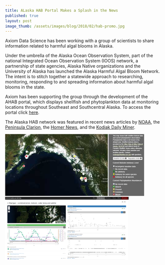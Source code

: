 ```yaml
---
title: ALaska HAB Portal Makes a Splash in the News
published: true
layout: post
image_thumb: /assets/images/blog/2018/02/hab-promo.jpg
---
```



Axiom Data Science has been working with a group of scientists to share information related to harmful algal blooms in Alaska.

Under the umbrella of the Alaska Ocean Observation System, part of the national Integrated Ocean Observation System (IOOS) network, a partnership of state agencies, Alaska Native organizations and the University of Alaska has launched the Alaska Harmful Algal Bloom Network. The intent is to stitch together a statewide approach to researching, monitoring, responding to and spreading information about harmful algal blooms in the state.

Axiom has been supporting the group through the development of the AHAB portal, which displays shellfish and phytoplankton data at monitoring locations throughout Southeast and Southcentral Alaska. To access the portal click [here](http://www.aoos.org/alaska-hab-network/report/). 

The Alaska HAB network was featured in recent news articles by [NOAA](https://coastalscience.noaa.gov/news/nccos-alaska-partners-provide-harmful-algal-bloom-awareness-via-ahab-network/), the [Peninsula Clarion](http://peninsulaclarion.com/news/local/state/2018-02-05/network-seeks-bring-together-data-harmful-algal-blooms), the [Homer News](http://homernews.com/business/2018-02-08/network-seeks-bring-together-data-harmful-algal-blooms), and the [Kodiak Daily Miner](http://www.kodiakdailymirror.com/news/article_e1e06b90-0f9d-11e8-a27f-6b90afc5cf71.html).

<img src="/assets/images/blog/2018/02/hab-promo.jpg">

<img src="/assets/images/blog/2018/02/HAB_view.png" class="img-responsive pull-right" style="max-width:400px;" />

